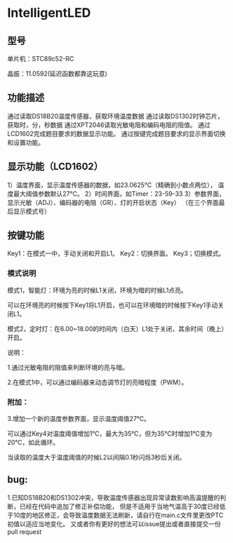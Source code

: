 # IntelligentLED

## 型号

单片机：STC89c52-RC

晶振：11.0592(延迟函数都靠这玩意)

## 功能描述

通过读取DS18B20温度传感器，获取环境温度数据
通过读取DS1302时钟芯片，获取时，分，秒数据
通过XPT2046读取光敏电阻和编码电阻的阻值。
通过LCD1602完成题目要求的数据显示功能。
通过按键完成题目要求的显示界面切换和设置功能。

## 显示功能（LCD1602）
1）温度界面，显示温度传感器的数据，如23.0625℃（精确到小数点两位），
	温度最大阈值参数默认27℃。
2）时间界面，如Timer：23-59-33
3）参数界面，显示光敏（ADJ）、编码器的电阻（GR）、灯的开启状态（Key）
（在三个界面最后显示模式号）
## 按键功能
Key1：在模式一中，手动关闭和开启L1。
Key2：切换界面。
Key3；切换模式。

### 模式说明
模式1，智能灯：环境为亮的时候L1关闭，环境为暗的时候L1点亮。

可以在环境亮的时候按下Key1将L1开启，也可以在环境暗的时候按下Key1手动关闭L1。

模式2，定时灯：在6.00~18.00的时间内（白天）L1处于关闭，其余时间（晚上）开启。

说明：

1.通过光敏电阻的阻值来判断环境的亮与暗。

2.在模式1中，可以通过编码器来动态调节灯的亮暗程度（PWM）。

### 附加：

3.增加一个新的温度参数界面，显示温度阈值27℃。

可以通过Key4对温度阈值增加1℃，最大为35℃，但为35℃时增加1℃变为20℃，如此循环。

当读取的温度大于温度阈值的时候L2以间隔0.1秒闪烁3秒后关闭。


## bug:

1.已知DS18B20和DS1302冲突，导致温度传感器出现异常读数影响高温提醒的判断，已经在代码中追加了修正补偿功能，
但是不适用于当地气温高于30度已经低于10度的地区修正，会导致温度数据无法刷新，请自行在main.c文件里更改PTC初值以适应当地变化。
又或者你有更好的想法可以issue提出或者直接提交一份pull request
